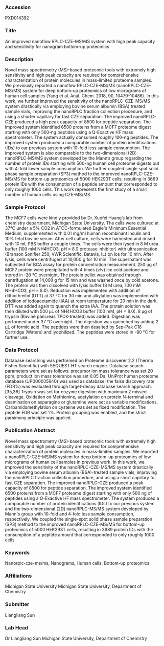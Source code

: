 ### Accession
PXD014392

### Title
An improved nanoflow RPLC-CZE-MS/MS system with high peak capacity and sensitivity for nanogram bottom-up proteomics

### Description
Novel mass spectrometry (MS)-based proteomic tools with extremely high sensitivity and high peak capacity are required for comprehensive characterization of protein molecules in mass-limited proteome samples. We previously reported a nanoflow RPLC-CZE-MS/MS (nanoRPLC-CZE-MS/MS) system for deep bottom-up proteomics of low micrograms of human cell samples (Yang et al. Anal. Chem. 2018, 90, 10479-10486). In this work, we further improved the sensitivity of the nanoRPLC-CZE-MS/MS system drastically via employing bovine serum albumin (BSA) treated sample vials, improving the nanoRPLC fraction collection procedure, and using a shorter capillary for fast CZE separation. The improved nanoRPLC-CZE produced a high peak capacity of 8500 for peptide separation. The improved system identified 6500 proteins from a MCF7 proteome digest starting with only 500-ng peptides using a Q-Exactive HF mass spectrometer. The system actually consumed roughly 100-ng peptides. The improved system produced a comparable number of protein identifications (IDs) to our previous system with 10-fold less sample consumption. The improved system is also comparable to the two-dimensional (2D) nanoRPLC-MS/MS system developed by the Mann’s group regarding the number of protein IDs starting with 500-ng human cell proteome digests but with 4-fold lower sample consumption. We further coupled single spot solid phase sample preparation (SP3) method to the improved nanoRPLC-CZE-MS/MS for bottom-up proteomics of 5000 HEK293T cells, resulting in 3689 protein IDs with the consumption of a peptide amount that corresponded to only roughly 1000 cells. This work represents the first study of a small number of human cells using CZE-MS/MS.

### Sample Protocol
The MCF7 cells were kindly provided by Dr. Xuefei Huang’s lab from chemistry department, Michigan State University. The cells were cultured at 37°C under a 5% CO2 in ATCC-formulated Eagle's Minimum Essential Medium, supplemented with 0.01 mg/ml human recombinant insulin and 10% fetal bovine serum. After cell culture, cells were harvested and rinsed with 10 mL PBS buffer a couple times. The cells were then lysed in 8 M urea buffer (100 mM NH4HCO3, pH = 8.0 protease inhibitor) with ultrasonication (Branson Sonifier 250, VWR Scientific, Batavia, IL) on ice for 10 min. After lysis, cells were centrifuged at 10,000 g for 10 min. The supernatant was subjected for BCA assay for protein concentration measurement.  250 µg of MCF7 protein were precipitated with 4 times (v/v) ice cold acetone and stored in -20 °C overnight. The protein pellet was obtained through centrifugation at 14,000 g for 15 min and was washed once by cold acetone. The protein was then dissolved with lysis buffer (8 M urea, 100 mM NH4HCO3, pH = 8.0). Reduction was implemented with addition of dithiothreitol (DTT) at 37 °C for 30 min and alkylation was implemented with addition of iodoacetamide (IAA) at room temperature for 20 min in the dark. DTT was added again to quench the extra IAA. The protein solution was then diluted with 500 µL of NH4HCO3 buffer (100 mM, pH = 8.0). 8 µg of trypsin (Bovine pancreas TPCK-treated) was added. Digestion was performed under 37 °C overnight. The digestion was quenched by adding 2 µL of formic acid. The peptides were then desalted by Sep-Pak C18 Cartridge (Waters) and lyophilized. The peptides were stored in -80 °C for further use.

### Data Protocol
Database searching was performed on Proteome discoverer 2.2 (Thermo Fisher Scientific) with SEQUEST HT search engine. Database search parameters were set as follows: precursor ion mass tolerance was set 20 ppm; product ion mass tolerance was set 0.05 Da; UniProt human proteome database (UP000005640) was used as database; the false discovery rate (FDR%) was evaluated through target-decoy database search approach. [35,36] Trypsin was set for enzyme digestion with maximum 2 missed cleavage. Oxidation on Methionine, acetylation on protein N-terminal and deamination on asparagine or glutamine were set as variable modifications. Carbamidomethylation on cysteine was set as fixed modification. The peptide FDR was set 1%. Protein grouping was enabled, and the strict parsimony principle was applied.

### Publication Abstract
Novel mass spectrometry (MS)-based proteomic tools with extremely high sensitivity and high peak capacity are required for comprehensive characterization of protein molecules in mass-limited samples. We reported a nanoRPLC-CZE-MS/MS system for deep bottom-up proteomics of low micrograms of human cell samples in previous work. In this work, we improved the sensitivity of the nanoRPLC-CZE-MS/MS system drastically via employing bovine serum albumin (BSA)-treated sample vials, improving the nanoRPLC fraction collection procedure, and using a short capillary for fast CZE separation. The improved nanoRPLC-CZE produced a peak capacity of 8500 for peptide separation. The improved system identified 6500 proteins from a MCF7 proteome digest starting with only 500 ng of peptides using a Q-Exactive HF mass spectrometer. The system produced a comparable number of protein identifications (IDs) to our previous system and the two-dimensional (2D) nanoRPLC-MS/MS system developed by Mann's group with 10-fold and 4-fold less sample consumption, respectively. We coupled the single-spot solid phase sample preparation (SP3) method to the improved nanoRPLC-CZE-MS/MS for bottom-up proteomics of 5000 HEK293T cells, resulting in 3689 protein IDs with the consumption of a peptide amount that corresponded to only roughly 1000 cells.

### Keywords
Nanorplc-cze-ms/ms, Nanograms, Human cells, Bottom-up proteomics

### Affiliations
Michigan State University 
Michigan State University, Department of Chemistry

### Submitter
Liangliang Sun

### Lab Head
Dr Liangliang Sun
Michigan State University, Department of Chemistry


